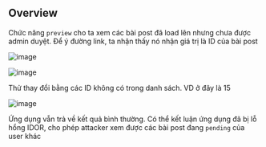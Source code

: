 ## Overview  
Chức năng `preview` cho ta xem các bài post đã load lên nhưng chưa được admin duyệt. Để ý đường link, ta nhận thấy nó nhận giá trị là ID của bài post  
  
![image](https://user-images.githubusercontent.com/22276823/132520737-fd6e1ff4-fa08-4b16-a805-cf84641aabcf.png)  
  
![image](https://user-images.githubusercontent.com/22276823/132520877-54336061-6882-4613-bbf0-89babaa8cb76.png)  

Thử thay đổi bằng các ID không có trong danh sách. VD ở đây là 15  
  
![image](https://user-images.githubusercontent.com/22276823/132521004-f2747701-52a0-4366-bfe0-314b04c7c40b.png)  
  
Ứng dụng vẫn trả về kết quả bình thường. Có thể kết luận ứng dụng đã bị lỗ hổng IDOR, cho phép attacker xem được các bài post đang `pending` của user khác


